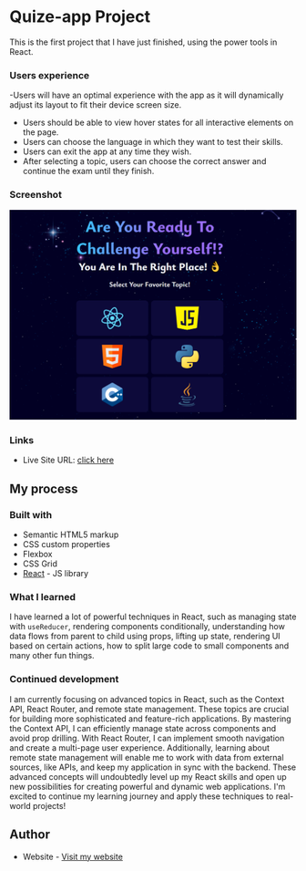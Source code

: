 # Quize-app Project

This is the first project that I have just finished, using the power tools in React.


### Users experience 

-Users will have an optimal experience with the app as it will dynamically adjust its layout to fit their device screen size.
- Users should be able to view hover states for all interactive elements on the page.
- Users can choose the language in which they want to test their skills.
- Users can exit the app at any time they wish.
- After selecting a topic, users can choose the correct answer and continue the exam until they finish.

### Screenshot

![](./screen.png)

### Links

- Live Site URL: [click here](https://mohamedate.github.io/quize-app/)

## My process

### Built with

- Semantic HTML5 markup
- CSS custom properties
- Flexbox
- CSS Grid
- [React](https://reactjs.org/) - JS library


### What I learned

I have learned a lot of powerful techniques in React, such as managing state with `useReducer`, rendering components conditionally, understanding how data flows from parent to child using props, lifting up state, rendering UI based on certain actions, how to split large code to small components 
and many other fun things.

### Continued development
I am currently focusing on advanced topics in React, such as the Context API, React Router, and remote state management. These topics are crucial for building more sophisticated and feature-rich applications. By mastering the Context API, I can efficiently manage state across components and avoid prop drilling. With React Router, I can implement smooth navigation and create a multi-page user experience. Additionally, learning about remote state management will enable me to work with data from external sources, like APIs, and keep my application in sync with the backend. These advanced concepts will undoubtedly level up my React skills and open up new possibilities for creating powerful and dynamic web applications. I'm excited to continue my learning journey and apply these techniques to real-world projects!

## Author

- Website - [Visit my website](https://mohamedate.github.io/Mohamed_Atef/)




